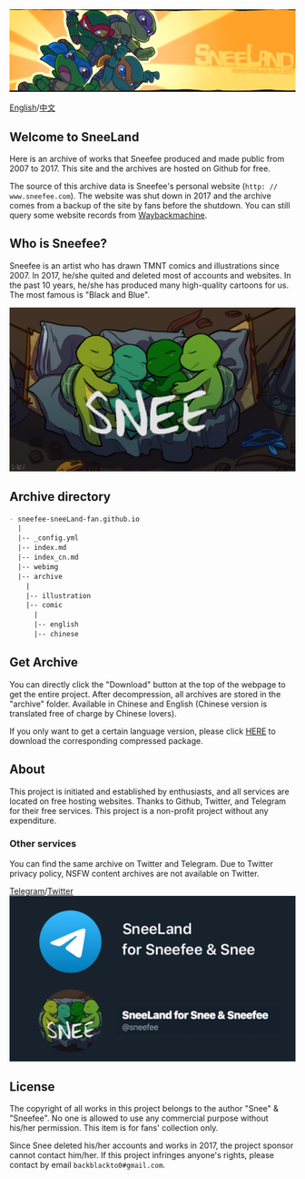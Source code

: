 <img src="webimg/websiteheader1.jpg" alt="" width="600px" style="display: inline-block" />

[English](./index.html)/[中文](./index_cn.html)

## Welcome to SneeLand

Here is an archive of works that Sneefee produced and made public from 2007 to 2017. This site and the archives are hosted on Github for free.

The source of this archive data is Sneefee's personal website (`http: // www.sneefee.com`). The website was shut down in 2017 and the archive comes from a backup of the site by fans before the shutdown. You can still query some website records from [Waybackmachine](http://web.archive.org/web/20160330125448/http://sneefee.com/).

## Who is Sneefee?

Sneefee is an artist who has drawn TMNT comics and illustrations since 2007. In 2017, he/she quited and deleted most of accounts and websites. In the past 10 years, he/she has produced many high-quality cartoons for us. The most famous is "Black and Blue".

<img src="webimg/Snee-all.png" alt="" width="600px" style="display: inline-block" />

## Archive directory

```markdown
- sneefee-sneeLand-fan.github.io
  |
  |-- _config.yml
  |-- index.md
  |-- index_cn.md
  |-- webimg
  |-- archive
    |
    |-- illustration
    |-- comic
      |
      |-- english
      |-- chinese
```

## Get Archive

You can directly click the "Download" button at the top of the webpage to get the entire project. After decompression, all archives are stored in the "archive" folder. Available in Chinese and English (Chinese version is translated free of charge by Chinese lovers).

If you only want to get a certain language version, please click [HERE](https://github.com/sneefee-sneeLand-fan/sneefee-sneeLand-fan.github.io) to download the corresponding compressed package.

## About

This project is initiated and established by enthusiasts, and all services are located on free hosting websites. Thanks to Github, Twitter, and Telegram for their free services. This project is a non-profit project without any expenditure.

### Other services

You can find the same archive on Twitter and Telegram. Due to Twitter privacy policy, NSFW content archives are not available on Twitter.

[Telegram](https://t.me/Sneefee)/[Twitter](https://twitter.com/sneefee)
<img src="webimg/share.png" alt="" width="600px" style="display: inline-block" />

## License

The copyright of all works in this project belongs to the author "Snee" & "Sneefee". No one is allowed to use any commercial purpose without his/her permission. This item is for fans' collection only.

Since Snee deleted his/her accounts and works in 2017, the project sponsor cannot contact him/her. If this project infringes anyone's rights, please contact by email `backblackto0#gmail.com`.

